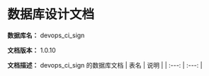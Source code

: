 # 数据库设计文档

**数据库名：** devops_ci_sign

**文档版本：** 1.0.10

**文档描述：** devops_ci_sign 的数据库文档
| 表名                  | 说明       |
| :---: | :---: |
